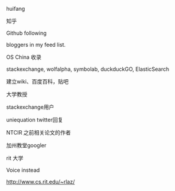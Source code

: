 huifang

知乎

Github following

bloggers in my feed list.

OS China 收录

stackexchange, wolfalpha, symbolab, duckduckGO, ElasticSearch

建立wiki、百度百科，贴吧

大学教授

stackexchange用户

uniequation twitter回复

NTCIR 之前相关论文的作者

加州教堂googler

rit 大学

Voice instead

http://www.cs.rit.edu/~rlaz/
